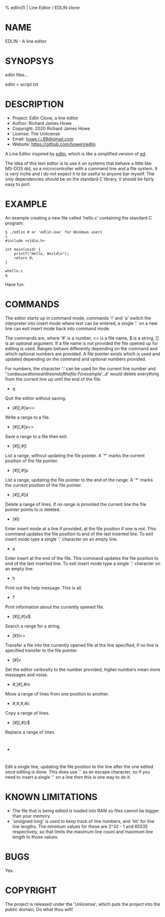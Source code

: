 % edlin(1) | Line Editor / EDLIN clone

# NAME

EDLIN - A line editor

# SYNOPSYS

edlin files...

edlin < script.txt

# DESCRIPTION

*  Project:   Edlin Clone, a line editor
*  Author:    Richard James Howe
*  Copyright: 2020 Richard James Howe
*  License:   The Unlicense
*  Email:     howe.r.j.89@gmail.com
*  Website:   <https://github.com/howerj/edlin>

A Line Editor inspired by [edlin](https://en.wikipedia.org/wiki/Edlin), which
is like a simplified version of [ed](https://en.wikipedia.org/wiki/Ed_%28text_editor%29).

The idea of this text editor is to use it on systems that behave a little like
MS-DOS did, so a microcontroller with a command line and a file system. It is
very niche and I do not expect it to be useful to anyone bar myself. The only
dependencies should be on the standard C library, it should be fairly easy to
port.

# EXAMPLE

An example creating a new file called 'hello.c' containing the standard C
program:

	$ ./edlin # or 'edlin.exe' for Windows users
	i
	#include <stdio.h>

	int main(void) {
		printf("Hello, World\n");
		return 0;
	}
	.
	whello.c
	q

Have fun.

# COMMANDS

The editor starts up in command mode, commands 'i' and 'a' switch the
interpreter into insert mode where text can be entered, a single '.' on a new
line can exit insert mode back into command mode.

The commands are, where '#' is a number, <> is a file name, $ is a string, \[\]
is an optional argument. If a file name is not provided the file opened up for
editing is used. Ranges behave differently depending on the command and which
optional numbers are provided. A file pointer exists which is used and updated
depending on the command and optional numbers provided.

For numbers, the character '.' can be used for the current line number and '$' 
can be used to mean the end of the file. For example '.,$d' would delete 
everything from the current line up until the end of the file.

* q

Quit the editor without saving.

* \[#\]\[,#\]w<>

Write a range to a file.

* \[#\]\[,#\]e<>

Save a range to a file then exit.

* \[#\]\[,#\]l

List a range, without updating the file pointer. A '\*' marks the current
position of the file pointer.

* \[#\]\[,#\]p

List a range, updating the file pointer to the end of the range. A '\*' 
marks the current position of the file pointer.

* \[#\]\[,#\]d

Delete a range of lines. If no range is provided the current line the file
pointer points to is deleted.

* \[#\]i

Enter insert mode at a line if provided, at the file position if one is not.
This command updates the file position to end of the last inserted line. To
exit insert mode type a single '.' character on an empty line.

* a

Enter insert at the end of the file. This command updates the file position 
to end of the last inserted line. To exit insert mode type a single '.' 
character on an empty line.

* h

Print out the help message. This is all.

* ?

Print information about the currently opened file.

* \[#\]\[,#\]s$

Search a range for a string.

* \[#\]t<>

Transfer a file into the currently opened file at the line specified, if no
line is specified transfer to the file pointer.

* \[#\]v

Set the editor verbosity to the number provided, higher numbers mean more
messages and noise.

* #,\[#\],#m

Move a range of lines from one position to another.

* #,#,#,#c

Copy a range of lines.

* \[#\]\[,#\]r$

Replace a range of lines.

* #

Edit a single line, updating the file position to the line after the one edited once
editing is done. This does use '.' as an escape character, so if you need to insert
a single '.' on a line then this is one way to do it.

# KNOWN LIMITATIONS

* The file that is being edited is loaded into RAM so files cannot be bigger
than your memory.
* 'unsigned long' is used to keep track of line numbers, and 'int' for line
line lengths. The minimum values for these are 2^32 - 1 and 65535 
respectively, so that limits the maximum line count and maximum line length
to those values.

# BUGS

Yes.

# COPYRIGHT

The project is released under the 'Unlicense', which puts the project into the
public domain. Do what thou wilt!

